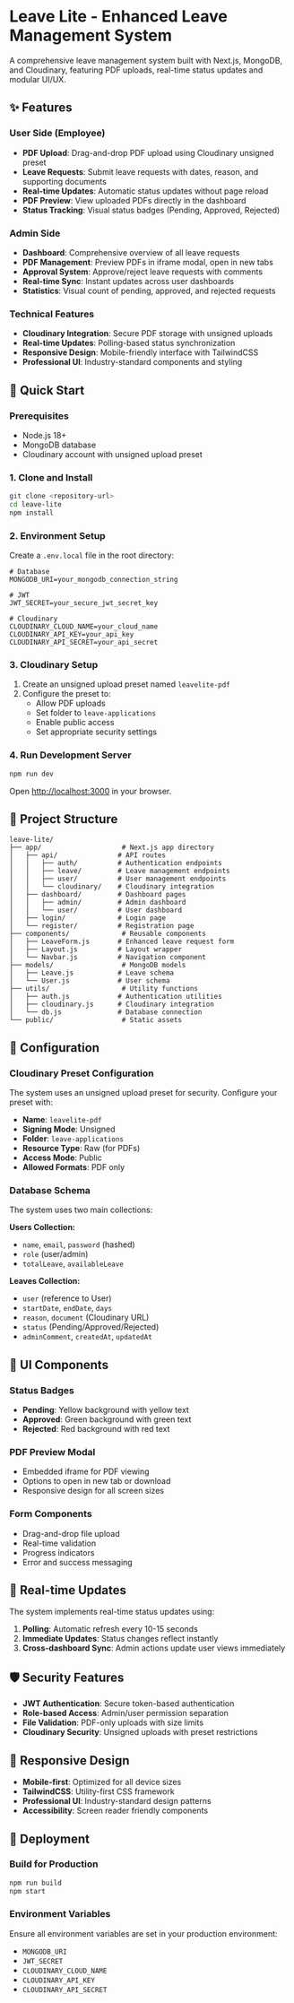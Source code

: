 # Leave Lite - Enhanced Leave Management System

A comprehensive leave management system built with Next.js, MongoDB, and Cloudinary, featuring PDF uploads, real-time status updates and modular UI/UX.

## ✨ Features

### User Side (Employee)
- **PDF Upload**: Drag-and-drop PDF upload using Cloudinary unsigned preset
- **Leave Requests**: Submit leave requests with dates, reason, and supporting documents
- **Real-time Updates**: Automatic status updates without page reload
- **PDF Preview**: View uploaded PDFs directly in the dashboard
- **Status Tracking**: Visual status badges (Pending, Approved, Rejected)

### Admin Side
- **Dashboard**: Comprehensive overview of all leave requests
- **PDF Management**: Preview PDFs in iframe modal, open in new tabs
- **Approval System**: Approve/reject leave requests with comments
- **Real-time Sync**: Instant updates across user dashboards
- **Statistics**: Visual count of pending, approved, and rejected requests

### Technical Features
- **Cloudinary Integration**: Secure PDF storage with unsigned uploads
- **Real-time Updates**: Polling-based status synchronization
- **Responsive Design**: Mobile-friendly interface with TailwindCSS
- **Professional UI**: Industry-standard components and styling

## 🚀 Quick Start

### Prerequisites
- Node.js 18+ 
- MongoDB database
- Cloudinary account with unsigned upload preset

### 1. Clone and Install
```bash
git clone <repository-url>
cd leave-lite
npm install
```

### 2. Environment Setup
Create a `.env.local` file in the root directory:

```env
# Database
MONGODB_URI=your_mongodb_connection_string

# JWT
JWT_SECRET=your_secure_jwt_secret_key

# Cloudinary
CLOUDINARY_CLOUD_NAME=your_cloud_name
CLOUDINARY_API_KEY=your_api_key
CLOUDINARY_API_SECRET=your_api_secret
```

### 3. Cloudinary Setup
1. Create an unsigned upload preset named `leavelite-pdf`
2. Configure the preset to:
   - Allow PDF uploads
   - Set folder to `leave-applications`
   - Enable public access
   - Set appropriate security settings

### 4. Run Development Server
```bash
npm run dev
```

Open [http://localhost:3000](http://localhost:3000) in your browser.

## 📁 Project Structure

```
leave-lite/
├── app/                    # Next.js app directory
│   ├── api/               # API routes
│   │   ├── auth/          # Authentication endpoints
│   │   ├── leave/         # Leave management endpoints
│   │   ├── user/          # User management endpoints
│   │   └── cloudinary/    # Cloudinary integration
│   ├── dashboard/         # Dashboard pages
│   │   ├── admin/         # Admin dashboard
│   │   └── user/          # User dashboard
│   ├── login/             # Login page
│   └── register/          # Registration page
├── components/             # Reusable components
│   ├── LeaveForm.js       # Enhanced leave request form
│   ├── Layout.js          # Layout wrapper
│   └── Navbar.js          # Navigation component
├── models/                 # MongoDB models
│   ├── Leave.js           # Leave schema
│   └── User.js            # User schema
├── utils/                  # Utility functions
│   ├── auth.js            # Authentication utilities
│   ├── cloudinary.js      # Cloudinary integration
│   └── db.js              # Database connection
└── public/                 # Static assets
```

## 🔧 Configuration

### Cloudinary Preset Configuration
The system uses an unsigned upload preset for security. Configure your preset with:

- **Name**: `leavelite-pdf`
- **Signing Mode**: Unsigned
- **Folder**: `leave-applications`
- **Resource Type**: Raw (for PDFs)
- **Access Mode**: Public
- **Allowed Formats**: PDF only

### Database Schema
The system uses two main collections:

**Users Collection:**
- `name`, `email`, `password` (hashed)
- `role` (user/admin)
- `totalLeave`, `availableLeave`

**Leaves Collection:**
- `user` (reference to User)
- `startDate`, `endDate`, `days`
- `reason`, `document` (Cloudinary URL)
- `status` (Pending/Approved/Rejected)
- `adminComment`, `createdAt`, `updatedAt`

## 🎨 UI Components

### Status Badges
- **Pending**: Yellow background with yellow text
- **Approved**: Green background with green text  
- **Rejected**: Red background with red text

### PDF Preview Modal
- Embedded iframe for PDF viewing
- Options to open in new tab or download
- Responsive design for all screen sizes

### Form Components
- Drag-and-drop file upload
- Real-time validation
- Progress indicators
- Error and success messaging

## 🔄 Real-time Updates

The system implements real-time status updates using:

1. **Polling**: Automatic refresh every 10-15 seconds
2. **Immediate Updates**: Status changes reflect instantly
3. **Cross-dashboard Sync**: Admin actions update user views immediately

## 🛡️ Security Features

- **JWT Authentication**: Secure token-based authentication
- **Role-based Access**: Admin/user permission separation
- **File Validation**: PDF-only uploads with size limits
- **Cloudinary Security**: Unsigned uploads with preset restrictions

## 📱 Responsive Design

- **Mobile-first**: Optimized for all device sizes
- **TailwindCSS**: Utility-first CSS framework
- **Professional UI**: Industry-standard design patterns
- **Accessibility**: Screen reader friendly components

## 🚀 Deployment

### Build for Production
```bash
npm run build
npm start
```

### Environment Variables
Ensure all environment variables are set in your production environment:
- `MONGODB_URI`
- `JWT_SECRET` 
- `CLOUDINARY_CLOUD_NAME`
- `CLOUDINARY_API_KEY`
- `CLOUDINARY_API_SECRET`

